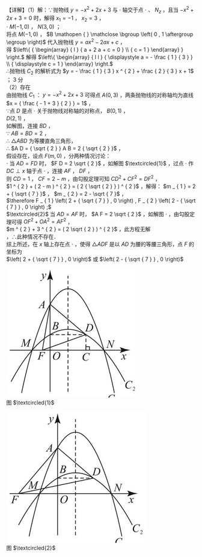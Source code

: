 【详解】（1）解：∵抛物线 $y = - x ^ { 2 } + 2 x + 3$ 与 $\cdot$ 轴交于点 $\cdot$ 、 $N _ { z }$ ，且当 $- x ^ { 2 } + 2 x + 3 = 0$ 时，解得 $x _ { 1 } = - 1$ ， $x _ { 2 } = 3$ ，  
$\cdot \ M ( - 1 , 0 )$ ， $N ( 3 , 0 )$ ；  
将点 $M ( - 1 , 0 )$ ， $B \mathopen { } \mathclose \bgroup \left( 0 , 1 \aftergroup \egroup \right)$ 代入抛物线 $y = a x ^ { 2 } - 2 a x + c$ ，  
得 $\left\{ { \begin{array} { l } { a + 2 a + c = 0 } \\ { c = 1 } \end{array} } \right.$ 解得 $\left\{ \begin{array} { l l } { \displaystyle a = - \frac { 1 } { 3 } } \\ { \displaystyle c = 1 } \end{array} \right.$   
∴抛物线 $C _ { 2 }$ 的解析式为 $y = - \frac { 1 } { 3 } x ^ { 2 } + \frac { 2 } { 3 } x + 1$ ； 3 分  
（2）存在  
由抛物线 $C _ { 1 }$ ： $y = - x ^ { 2 } + 2 x + 3$ 可得点 $A ( 0 , 3 )$ ，两条抛物线的对称轴均为直线 $x = { \frac { - 1 + 3 } { 2 } } = 1$ ，  
∵点 $D$ 是点 $\cdot$ 关于抛物线对称轴的对称点， $B ( 0 , 1 )$ ，  
$D ( 2 , 1 )$ ，  
如解图，连接 $B D$ ，  
∵ $A B = B D = 2$ ，  
∴ $\triangle A B D$ 为等腰直角三角形，  
∴ $A D = { \sqrt { 2 } } A B = 2 { \sqrt { 2 } }$ ，  
假设存在，设点 $F ( m , 0 )$ ，分两种情况讨论：  
$\cdot$ 当 $A D = F D$ 时， $F D = 2 \sqrt { 2 }$ ，如解图 $\textcircled{1}$ ，过点 $\cdot$ 作 $D C \perp x$ 轴于点 $\cdot$ ，连接 $A F$ ， $D F$ ，  
则 $C D = 1$ ， $C F = 2 - m$ ，由勾股定理可知 $C D ^ { 2 } + C F ^ { 2 } = D F ^ { 2 }$ ，  
$1 ^ { 2 } + ( 2 - m ) ^ { 2 } = ( 2 { \sqrt { 2 } } ) ^ { 2 }$ ，解得： $m _ { 1 } = 2 + { \sqrt { 7 } }$ ， $m _ { 2 } = 2 - \sqrt { 7 }$ ，  
$\therefore F _ { 1 } \left( 2 + { \sqrt { 7 } } , 0 \right) , F _ { 2 } \left( 2 - { \sqrt { 7 } } , 0 \right) ;$   
$\textcircled{2}$ 当 $A D = A F$ 时， $A F = 2 \sqrt { 2 }$ ，如解图 $\cdot$ ，由勾股定理可得 $O F ^ { 2 } + O A ^ { 2 } = A F ^ { 2 }$ ，  
$m ^ { 2 } + 3 ^ { 2 } = ( 2 \sqrt { 2 } ) ^ { 2 }$ ，此方程无解  
，∴此种情况不存在．  
综上所述，在 $x$ 轴上存在点 $\cdot$ ，使得 $\triangle A D F$ 是以 $A D$ 为腰的等腰三角形，点 $F$ 的坐标为  
$\left( 2 + { \sqrt { 7 } } , 0 \right)$ 或 $\left( 2 - { \sqrt { 7 } } , 0 \right)$

![](<../../qs_image_DB/专题3-2_一网打尽14类·二次函数的存在性问题（解析版）_/4165513b1d7f04c983c8d6f5ce319237d2315a2ee670caa555a29cb277d10770.jpg>)  
图 $\textcircled{1}$

![](<../../qs_image_DB/专题3-2_一网打尽14类·二次函数的存在性问题（解析版）_/8c566e61e515461cc42ed36a32764b6be142bc331c45ab4e57fe2a2a677f6379.jpg>)  
图 $\textcircled{2}$
